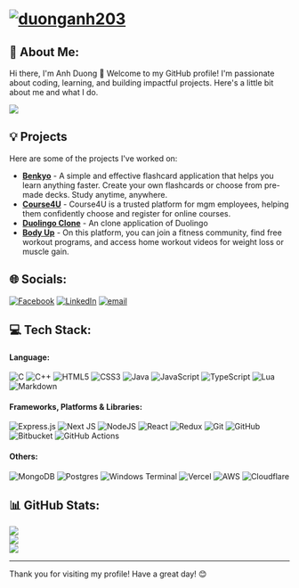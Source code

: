# [![duonganh203](https://i.imgur.com/an1XXXl.png)](#)
## 💫 About Me:
Hi there, I'm Anh Duong 👋 Welcome to my GitHub profile! I'm passionate about coding, learning, and building impactful projects. Here's a little bit about me and what I do.

![](https://komarev.com/ghpvc/?username=duonganh203)

## 💡 Projects
Here are some of the projects I've worked on:
- [**Benkyo**](https://github.com/duonganh203/benkyo) - A simple and effective flashcard application that helps you learn anything faster. Create your own flashcards or choose from pre-made decks. Study anytime, anywhere.
- [**Course4U**](https://github.com/duonganh203/course-4-u) - Course4U is a trusted platform for mgm employees, helping them confidently choose and register for online courses.
- [**Duolingo Clone**](https://github.com/duonganh203/duolingo-clone) - An clone application of Duolingo
- [**Body Up**](https://github.com/duonganh203/body-up-fe) - On this platform, you can join a fitness community, find free workout programs, and access home workout videos for weight loss or muscle gain.

## 🌐 Socials:
[![Facebook](https://img.shields.io/badge/Facebook-%231877F2.svg?logo=Facebook&logoColor=white)](https://facebook.com/hoa152) [![LinkedIn](https://img.shields.io/badge/LinkedIn-%230077B5.svg?logo=linkedin&logoColor=white)](https://linkedin.com/in/anhduong2003) [![email](https://img.shields.io/badge/Email-D14836?logo=gmail&logoColor=white)](mailto:rankill52@gmail.com) 

## 💻 Tech Stack:
#### Language:
![C](https://img.shields.io/badge/c-%2300599C.svg?style=for-the-badge&logo=c&logoColor=white) ![C++](https://img.shields.io/badge/c++-%2300599C.svg?style=for-the-badge&logo=c%2B%2B&logoColor=white) ![HTML5](https://img.shields.io/badge/html5-%23E34F26.svg?style=for-the-badge&logo=html5&logoColor=white) ![CSS3](https://img.shields.io/badge/css3-%231572B6.svg?style=for-the-badge&logo=css3&logoColor=white) ![Java](https://img.shields.io/badge/java-%23ED8B00.svg?style=for-the-badge&logo=openjdk&logoColor=white) ![JavaScript](https://img.shields.io/badge/javascript-%23323330.svg?style=for-the-badge&logo=javascript&logoColor=%23F7DF1E) ![TypeScript](https://img.shields.io/badge/typescript-%23007ACC.svg?style=for-the-badge&logo=typescript&logoColor=white) ![Lua](https://img.shields.io/badge/lua-%232C2D72.svg?style=for-the-badge&logo=lua&logoColor=white) ![Markdown](https://img.shields.io/badge/markdown-%23000000.svg?style=for-the-badge&logo=markdown&logoColor=white) 
#### Frameworks, Platforms & Libraries:
 ![Express.js](https://img.shields.io/badge/express.js-%23404d59.svg?style=for-the-badge&logo=express&logoColor=%2361DAFB) ![Next JS](https://img.shields.io/badge/Next-black?style=for-the-badge&logo=next.js&logoColor=white) ![NodeJS](https://img.shields.io/badge/node.js-6DA55F?style=for-the-badge&logo=node.js&logoColor=white) ![React](https://img.shields.io/badge/react-%2320232a.svg?style=for-the-badge&logo=react&logoColor=%2361DAFB) ![Redux](https://img.shields.io/badge/redux-%23593d88.svg?style=for-the-badge&logo=redux&logoColor=white) ![Git](https://img.shields.io/badge/git-%23F05033.svg?style=for-the-badge&logo=git&logoColor=white) ![GitHub](https://img.shields.io/badge/github-%23121011.svg?style=for-the-badge&logo=github&logoColor=white) ![Bitbucket](https://img.shields.io/badge/bitbucket-%230047B3.svg?style=for-the-badge&logo=bitbucket&logoColor=white) ![GitHub Actions](https://img.shields.io/badge/github%20actions-%232671E5.svg?style=for-the-badge&logo=githubactions&logoColor=white)
#### Others:
![MongoDB](https://img.shields.io/badge/MongoDB-%234ea94b.svg?style=for-the-badge&logo=mongodb&logoColor=white) ![Postgres](https://img.shields.io/badge/postgres-%23316192.svg?style=for-the-badge&logo=postgresql&logoColor=white) ![Windows Terminal](https://img.shields.io/badge/Windows%20Terminal-%234D4D4D.svg?style=for-the-badge&logo=windows-terminal&logoColor=white) ![Vercel](https://img.shields.io/badge/vercel-%23000000.svg?style=for-the-badge&logo=vercel&logoColor=white) ![AWS](https://img.shields.io/badge/AWS-%23FF9900.svg?style=for-the-badge&logo=amazon-aws&logoColor=white) ![Cloudflare](https://img.shields.io/badge/Cloudflare-F38020?style=for-the-badge&logo=Cloudflare&logoColor=white)

## 📊 GitHub Stats:
![](https://github-readme-stats.vercel.app/api?username=duonganh203&theme=catppuccin_mocha&hide_border=false&include_all_commits=false&count_private=false)<br/>
![](https://nirzak-streak-stats.vercel.app/?user=duonganh203&theme=catppuccin_mocha&hide_border=false)<br/>
![](https://github-readme-stats.vercel.app/api/top-langs/?username=duonganh203&theme=catppuccin_mocha&hide_border=false&include_all_commits=false&count_private=false&layout=compact)

---

Thank you for visiting my profile! Have a great day! 😊

